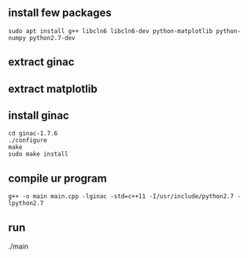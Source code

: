 


## install few packages
```
sudo apt install g++ libcln6 libcln6-dev python-matplotlib python-numpy python2.7-dev
```


## extract ginac
## extract matplotlib

## install ginac
```
cd ginac-1.7.6
./configure
make
sudo make install
```

## compile ur program
```
g++ -o main main.cpp -lginac -std=c++11 -I/usr/include/python2.7 -lpython2.7
```

## run
./main

